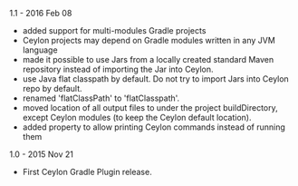 1.1 - 2016 Feb 08

* added support for multi-modules Gradle projects
* Ceylon projects may depend on Gradle modules written in any JVM language
* made it possible to use Jars from a locally created standard Maven repository instead of importing the Jar into Ceylon.
* use Java flat classpath by default. Do not try to import Jars into Ceylon repo by default.
* renamed 'flatClassPath' to 'flatClasspath'.
* moved location of all output files to under the project buildDirectory, except Ceylon modules
  (to keep the Ceylon default location).
* added property to allow printing Ceylon commands instead of running them

1.0 - 2015 Nov 21

* First Ceylon Gradle Plugin release.